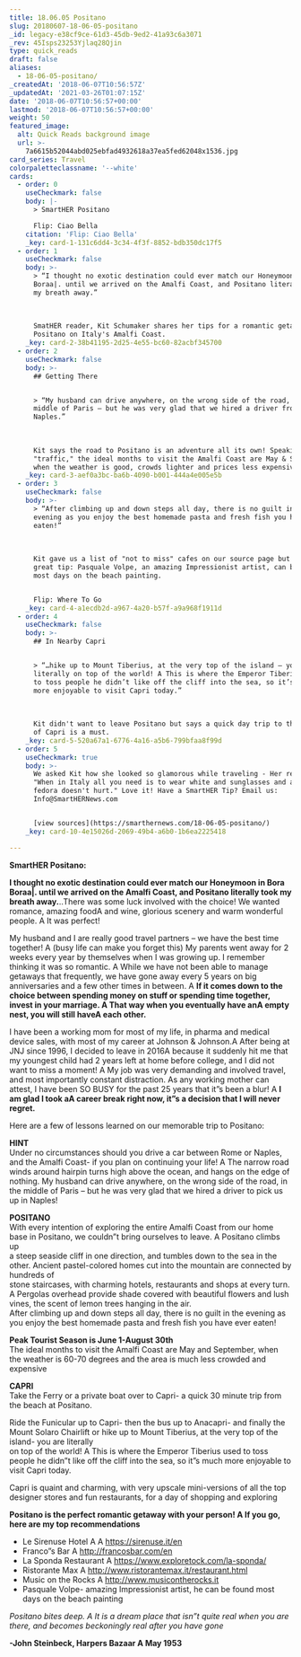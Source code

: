 ```yaml
---
title: 18.06.05 Positano
slug: 20180607-18-06-05-positano
_id: legacy-e38cf9ce-61d3-45db-9ed2-41a93c6a3071
_rev: 45Isps23253Yjlaq28Qjin
type: quick_reads
draft: false
aliases:
  - 18-06-05-positano/
_createdAt: '2018-06-07T10:56:57Z'
_updatedAt: '2021-03-26T01:07:15Z'
date: '2018-06-07T10:56:57+00:00'
lastmod: '2018-06-07T10:56:57+00:00'
weight: 50
featured_image:
  alt: Quick Reads background image
  url: >-
    7a6615b52044abd025ebfad4932618a37ea5fed62048x1536.jpg
card_series: Travel
colorpaletteclassname: '--white'
cards:
  - order: 0
    useCheckmark: false
    body: |-
      > SmartHER Positano

      Flip: Ciao Bella
    citation: 'Flip: Ciao Bella'
    _key: card-1-131c6dd4-3c34-4f3f-8852-bdb350dc17f5
  - order: 1
    useCheckmark: false
    body: >-
      > “I thought no exotic destination could ever match our Honeymoon in Bora
      Boraa|. until we arrived on the Amalfi Coast, and Positano literally took
      my breath away.”  
        
        
        
      SmatHER reader, Kit Schumaker shares her tips for a romantic getaway to
      Positano on Italy's Amalfi Coast.
    _key: card-2-38b41195-2d25-4e55-bc60-82acbf345700
  - order: 2
    useCheckmark: false
    body: >-
      ## Getting There


      > “My husband can drive anywhere, on the wrong side of the road, in the
      middle of Paris – but he was very glad that we hired a driver from
      Naples.”  
        
        
        
      Kit says the road to Positano is an adventure all its own! Speaking of
      "traffic," the ideal months to visit the Amalfi Coast are May & September
      when the weather is good, crowds lighter and prices less expensive.
    _key: card-3-aef0a3bc-ba6b-4090-b001-444a4e005e5b
  - order: 3
    useCheckmark: false
    body: >-
      > “After climbing up and down steps all day, there is no guilt in the
      evening as you enjoy the best homemade pasta and fresh fish you have ever
      eaten!”  
        
        
        
      Kit gave us a list of "not to miss" cafes on our source page but also this
      great tip: Pasquale Volpe, an amazing Impressionist artist, can be found
      most days on the beach painting.


      Flip: Where To Go
    _key: card-4-a1ecdb2d-a967-4a20-b57f-a9a968f1911d
  - order: 4
    useCheckmark: false
    body: >-
      ## In Nearby Capri


      > “…hike up to Mount Tiberius, at the very top of the island – you are
      literally on top of the world! A This is where the Emperor Tiberius used
      to toss people he didn’t like off the cliff into the sea, so it’s much
      more enjoyable to visit Capri today.”  
        
        
        
      Kit didn't want to leave Positano but says a quick day trip to the island
      of Capri is a must.
    _key: card-5-520a67a1-6776-4a16-a5b6-799bfaa8f99d
  - order: 5
    useCheckmark: true
    body: >-
      We asked Kit how she looked so glamorous while traveling - Her response?
      "When in Italy all you need is to wear white and sunglasses and a man in a
      fedora doesn't hurt." Love it! Have a SmartHER Tip? Email us:
      Info@SmartHERNews.com


      [view sources](https://smarthernews.com/18-06-05-positano/)
    _key: card-10-4e15026d-2069-49b4-a6b0-1b6ea2225418

---
```

**SmartHER Positano:**

**I thought no exotic destination could ever match our Honeymoon in Bora Boraa|. until we arrived on the Amalfi Coast, and Positano literally took my breath away.**..There was some luck involved with the choice! We wanted romance, amazing foodA and wine, glorious scenery and warm wonderful people. A It was perfect!

My husband and I are really good travel partners – we have the best time together! A (busy life can make you forget this) My parents went away for 2 weeks every year by themselves when I was growing up. I remember thinking it was so romantic. A While we have not been able to manage getaways that frequently, we have gone away every 5 years on big anniversaries and a few other times in between. A **If it comes down to the choice between spending money on stuff or spending time together, invest in your marriage. A That way when you eventually have anA empty nest, you will still haveA each other.**

I have been a working mom for most of my life, in pharma and medical device sales, with most of my career at Johnson & Johnson.A After being at JNJ since 1996, I decided to leave in 2016A because it suddenly hit me that my youngest child had 2 years left at home before college, and I did not want to miss a moment! A My job was very demanding and involved travel, and most importantly constant distraction. As any working mother can attest, I have been SO BUSY for the past 25 years that it”s been a blur! A **I am glad I took aA career break right now, it”s a decision that I will never regret.**

Here are a few of lessons learned on our memorable trip to Positano:

**HINT**  
Under no circumstances should you drive a car between Rome or Naples, and the Amalfi Coast- if you plan on continuing your life! A The narrow road winds around hairpin turns high above the ocean, and hangs on the edge of nothing. My husband can drive anywhere, on the wrong side of the road, in the middle of Paris – but he was very glad that we hired a driver to pick us up in Naples!

**POSITANO**  
With every intention of exploring the entire Amalfi Coast from our home base in Positano, we couldn”t bring ourselves to leave. A Positano climbs up  
a steep seaside cliff in one direction, and tumbles down to the sea in the other. Ancient pastel-colored homes cut into the mountain are connected by hundreds of  
stone staircases, with charming hotels, restaurants and shops at every turn. A Pergolas overhead provide shade covered with beautiful flowers and lush vines, the scent of lemon trees hanging in the air.  
After climbing up and down steps all day, there is no guilt in the evening as you enjoy the best homemade pasta and fresh fish you have ever eaten!

**Peak Tourist Season is June 1-August 30th**  
The ideal months to visit the Amalfi Coast are May and September, when the weather is 60-70 degrees and the area is much less crowded and expensive

**CAPRI**  
Take the Ferry or a private boat over to Capri- a quick 30 minute trip from the beach at Positano.

Ride the Funicular up to Capri- then the bus up to Anacapri- and finally the Mount Solaro Chairlift or hike up to Mount Tiberius, at the very top of the island- you are literally  
on top of the world! A This is where the Emperor Tiberius used to toss people he didn”t like off the cliff into the sea, so it”s much more enjoyable to visit Capri today.

Capri is quaint and charming, with very upscale mini-versions of all the top designer stores and fun restaurants, for a day of shopping and exploring

**Positano is the perfect romantic getaway with your person! A If you go, here are my top recommendations**

* Le Sirenuse Hotel A A https://sirenuse.it/en
* Franco”s Bar A http://francosbar.com/en
* La Sponda Restaurant A https://www.exploretock.com/la-sponda/
* Ristorante Max A http://www.ristorantemax.it/restaurant.html
* Music on the Rocks A http://www.musicontherocks.it
* Pasquale Volpe- amazing Impressionist artist, he can be found most days on the beach painting

_Positano bites deep. A It is a dream place that isn”t quite real when you are there, and becomes beckoningly real after you have gone_

**-John Steinbeck, Harpers Bazaar A May 1953**